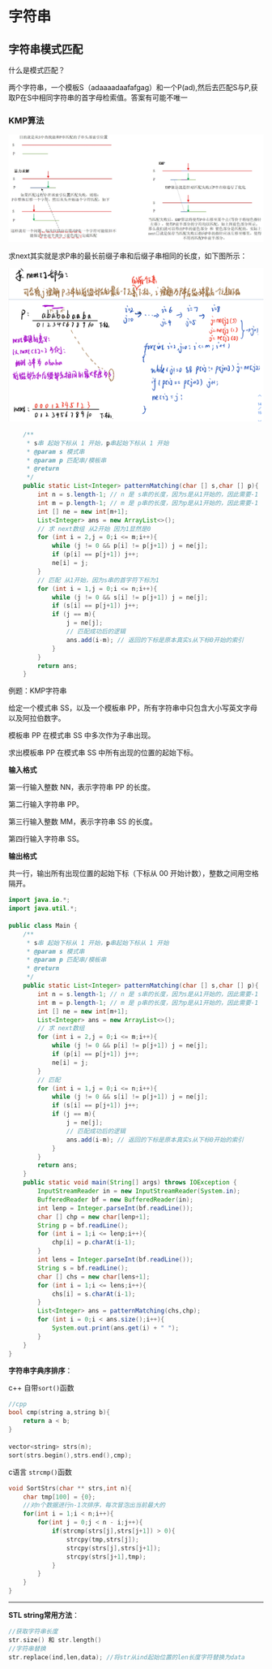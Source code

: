 # 字符串



 

## 字符串模式匹配

什么是模式匹配？

两个字符串，一个模板S（adaaaadaafafgag）和一个P(ad),然后去匹配S与P,获取P在S中相同字符串的首字母检索值。答案有可能不唯一

### KMP算法

![kmp](字符串.assets/kmp.jpg)

求next其实就是求P串的最长前缀子串和后缀子串相同的长度，如下图所示：

![image-20220421110547396](字符串.assets/image-20220421110547396.png)

```java
    /**
     * s串 起始下标从 1 开始，p串起始下标从 1 开始
     * @param s 模式串
     * @param p 匹配串/模板串
     * @return
     */
    public static List<Integer> patternMatching(char [] s,char [] p){
        int n = s.length-1; // n 是 s串的长度，因为s是从1开始的，因此需要-1
        int m = p.length-1; // m 是 p串的长度，因为p是从1开始的，因此需要-1
        int [] ne = new int[m+1];
        List<Integer> ans = new ArrayList<>();
        // 求 next数组 从2开始 因为1显然是0
        for (int i = 2,j = 0;i <= m;i++){
            while (j != 0 && p[i] != p[j+1]) j = ne[j];
            if (p[i] == p[j+1]) j++;
            ne[i] = j;
        }
        // 匹配 从1开始，因为s串的首字符下标为1
        for (int i = 1,j = 0;i <= n;i++){
            while (j != 0 && s[i] != p[j+1]) j = ne[j];
            if (s[i] == p[j+1]) j++;
            if (j == m){
                j = ne[j];
                // 匹配成功后的逻辑
                ans.add(i-m); // 返回的下标是原本真实s从下标0开始的索引
            }
        }
        return ans;
    }
```



例题：KMP字符串

给定一个模式串 SS，以及一个模板串 PP，所有字符串中只包含大小写英文字母以及阿拉伯数字。

模板串 PP 在模式串 SS 中多次作为子串出现。

求出模板串 PP 在模式串 SS 中所有出现的位置的起始下标。

**输入格式**

第一行输入整数 NN，表示字符串 PP 的长度。

第二行输入字符串 PP。

第三行输入整数 MM，表示字符串 SS 的长度。

第四行输入字符串 SS。

**输出格式**

共一行，输出所有出现位置的起始下标（下标从 00 开始计数），整数之间用空格隔开。

```java
import java.io.*;
import java.util.*;

public class Main {
    /**
     * s串 起始下标从 1 开始，p串起始下标从 1 开始
     * @param s 模式串
     * @param p 匹配串/模板串
     * @return
     */
    public static List<Integer> patternMatching(char [] s,char [] p){
        int n = s.length-1; // n 是 s串的长度，因为s是从1开始的，因此需要-1
        int m = p.length-1; // m 是 p串的长度，因为p是从1开始的，因此需要-1
        int [] ne = new int[m+1];
        List<Integer> ans = new ArrayList<>();
        // 求 next数组
        for (int i = 2,j = 0;i <= m;i++){
            while (j != 0 && p[i] != p[j+1]) j = ne[j];
            if (p[i] == p[j+1]) j++;
            ne[i] = j;
        }
        // 匹配
        for (int i = 1,j = 0;i <= n;i++){
            while (j != 0 && s[i] != p[j+1]) j = ne[j];
            if (s[i] == p[j+1]) j++;
            if (j == m){
                j = ne[j];
                // 匹配成功后的逻辑
                ans.add(i-m); // 返回的下标是原本真实s从下标0开始的索引
            }
        }
        return ans;
    }
    public static void main(String[] args) throws IOException {
        InputStreamReader in = new InputStreamReader(System.in);
        BufferedReader bf = new BufferedReader(in);
        int lenp = Integer.parseInt(bf.readLine());
        char [] chp = new char[lenp+1];
        String p = bf.readLine();
        for (int i = 1;i <= lenp;i++){
            chp[i] = p.charAt(i-1);
        }
        int lens = Integer.parseInt(bf.readLine());
        String s = bf.readLine();
        char [] chs = new char[lens+1];
        for (int i = 1;i <= lens;i++){
            chs[i] = s.charAt(i-1);
        }
        List<Integer> ans = patternMatching(chs,chp);
        for (int i = 0;i < ans.size();i++){
            System.out.print(ans.get(i) + " ");
        }
    }
}
```









**字符串字典序排序**：

c++ 自带`sort()`函数

```cpp
//cpp
bool cmp(string a,string b){
    return a < b;
}

vector<string> strs(n);
sort(strs.begin(),strs.end(),cmp);
```

c语言 `strcmp()`函数

```c
void SortStrs(char ** strs,int n){
    char tmp[100] = {0};
    //对n个数据进行n-1次排序，每次冒泡出当前最大的
    for(int i = 1;i < n;i++){
        for(int j = 0;j < n - i;j++){
            if(strcmp(strs[j],strs[j+1]) > 0){
                strcpy(tmp,strs[j]);
                strcpy(strs[j],strs[j+1]);
                strcpy(strs[j+1],tmp);
            }
        }
    }
}
```



---

**STL string常用方法**：

```cpp
//获取字符串长度
str.size() 和 str.length()
//字符串替换
str.replace(ind,len,data); //将str从ind起始位置的len长度字符替换为data
```


